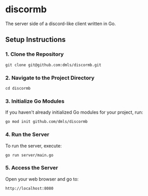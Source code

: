 # discormb

The server side of a discord-like client written in Go.

## Setup Instructions

### 1. Clone the Repository
```
git clone git@github.com:dmls/discormb.git
```

### 2. Navigate to the Project Directory
```
cd discormb
```

### 3. Initialize Go Modules
If you haven't already initialized Go modules for your project, run:
```
go mod init github.com/dmls/discormb
```

### 4. Run the Server
To run the server, execute:
```
go run server/main.go
```

### 5. Access the Server
Open your web browser and go to:
```
http://localhost:8080
```
